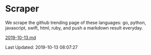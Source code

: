 # Scraper

We scrape the github trending page of these languages: go, python, javascript, swift, html, ruby, and push a markdown result everyday.

[2019-10-13.md](https://github.com/henson/Scraper/blob/master/2019-10-13.md)

Last Updated: 2019-10-13 08:07:27